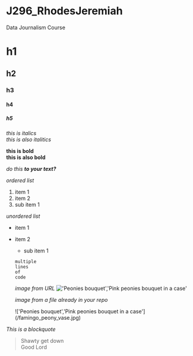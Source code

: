# J296_RhodesJeremiah
Data Journalism Course
# h1
## h2
### h3
#### h4
##### h5

*this is italics* <br> <for a line break>
_this is also italitics_

**this is bold** <br>
__this is also bold__

<to include bold and italics>

*do this **to your text?***

*ordered list*
1. item 1
2. item 2
  1. sub item 1

*unordered list*
- item 1
- item 2
  - sub item 1
  
  <to make a code block>
  
  
  
  ```
  multiple 
  lines 
  of
  code
  ```
  
  *image from URL*
  !['Peonies bouquet','Pink peonies bouquet in a case'](https://dy1yydbfzm05w.cloudfront.net/media/catalog/product/cache/39b52c4cabb46819553175347e38b212/f/a/famingo_peony_vase.jpg)
  
  *image from a file already in your repo*
  
  !['Peonies bouquet','Pink peonies bouquet in a case'] (/famingo_peony_vase.jpg)
  
 
 *This is a blockquote*
 > Shawty get down <br>
 > Good Lord
  
